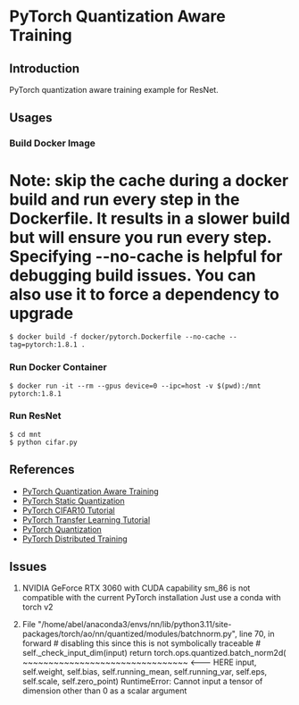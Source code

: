 # PyTorch Quantization Aware Training

## Introduction

PyTorch quantization aware training example for ResNet.

## Usages

### Build Docker Image

# Note: skip the cache during a docker build and run every step in the Dockerfile. It results in a slower build but will ensure you run every step. Specifying --no-cache is helpful for debugging build issues. You can also use it to force a dependency to upgrade
```
$ docker build -f docker/pytorch.Dockerfile --no-cache --tag=pytorch:1.8.1 .
```

### Run Docker Container

```
$ docker run -it --rm --gpus device=0 --ipc=host -v $(pwd):/mnt pytorch:1.8.1
```

### Run ResNet

```
$ cd mnt
$ python cifar.py
```

## References

* [PyTorch Quantization Aware Training](https://leimao.github.io/blog/PyTorch-Quantization-Aware-Training/)
* [PyTorch Static Quantization](https://leimao.github.io/blog/PyTorch-Static-Quantization/)
* [PyTorch CIFAR10 Tutorial](https://pytorch.org/tutorials/beginner/blitz/cifar10_tutorial.html)
* [PyTorch Transfer Learning Tutorial](https://pytorch.org/tutorials/beginner/transfer_learning_tutorial.html)
* [PyTorch Quantization](https://pytorch.org/docs/stable/quantization.html)
* [PyTorch Distributed Training](https://leimao.github.io/blog/PyTorch-Distributed-Training/)


## Issues
1) NVIDIA GeForce RTX 3060 with CUDA capability sm_86 is not compatible with the current PyTorch installation
Just use a conda with torch v2

2) File "/home/abel/anaconda3/envs/nn/lib/python3.11/site-packages/torch/ao/nn/quantized/modules/batchnorm.py", line 70, in forward
        # disabling this since this is not symbolically traceable
        # self._check_input_dim(input)
        return torch.ops.quantized.batch_norm2d(
               ~~~~~~~~~~~~~~~~~~~~~~~~~~~~~~~~ <--- HERE
            input, self.weight, self.bias, self.running_mean,
            self.running_var, self.eps, self.scale, self.zero_point)
RuntimeError: Cannot input a tensor of dimension other than 0 as a scalar argument
